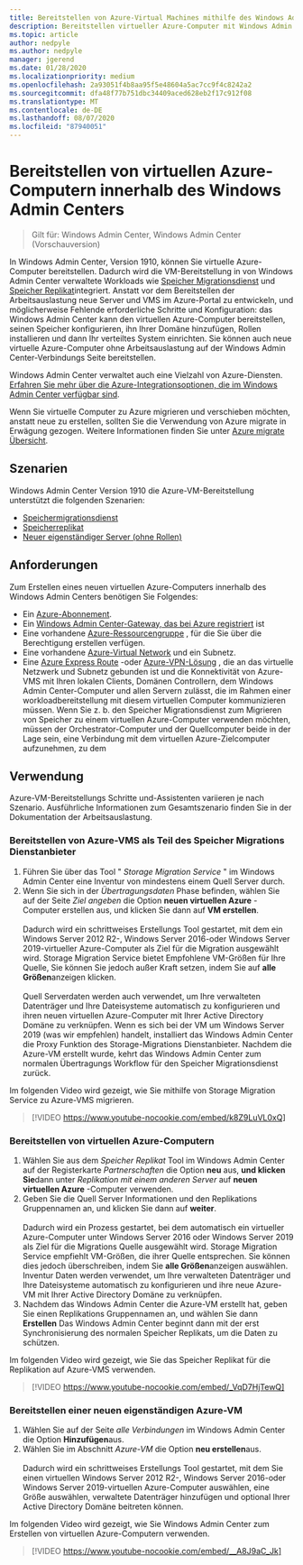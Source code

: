 ```yaml
---
title: Bereitstellen von Azure-Virtual Machines mithilfe des Windows Admin Centers
description: Bereitstellen virtueller Azure-Computer mit Windows Admin Center. Konfigurieren von virtuellen Azure-Computern als Teil der von Windows Admin Center verwalteten Szenarien
ms.topic: article
author: nedpyle
ms.author: nedpyle
manager: jgerend
ms.date: 01/28/2020
ms.localizationpriority: medium
ms.openlocfilehash: 2a93051f4b8aa95f5e48604a5ac7cc9f4c8242a2
ms.sourcegitcommit: dfa48f77b751dbc34409aced628eb2f17c912f08
ms.translationtype: MT
ms.contentlocale: de-DE
ms.lasthandoff: 08/07/2020
ms.locfileid: "87940051"
---
```

# <a name="deploy-azure-virtual-machines-from-within-windows-admin-center"></a>Bereitstellen von virtuellen Azure-Computern innerhalb des Windows Admin Centers

>Gilt für: Windows Admin Center, Windows Admin Center (Vorschauversion)

In Windows Admin Center, Version 1910, können Sie virtuelle Azure-Computer bereitstellen. Dadurch wird die VM-Bereitstellung in von Windows Admin Center verwaltete Workloads wie [Speicher Migrationsdienst](../../../storage/storage-migration-service/overview.md) und [Speicher Replikat](../../../storage/storage-replica/storage-replica-overview.md)integriert. Anstatt vor dem Bereitstellen der Arbeitsauslastung neue Server und VMS im Azure-Portal zu entwickeln, und möglicherweise Fehlende erforderliche Schritte und Konfiguration: das Windows Admin Center kann den virtuellen Azure-Computer bereitstellen, seinen Speicher konfigurieren, ihn Ihrer Domäne hinzufügen, Rollen installieren und dann Ihr verteiltes System einrichten. Sie können auch neue virtuelle Azure-Computer ohne Arbeitsauslastung auf der Windows Admin Center-Verbindungs Seite bereitstellen.

Windows Admin Center verwaltet auch eine Vielzahl von Azure-Diensten. [Erfahren Sie mehr über die Azure-Integrationsoptionen, die im Windows Admin Center verfügbar sind](../plan/azure-integration-options.md).

Wenn Sie virtuelle Computer zu Azure migrieren und verschieben möchten, anstatt neue zu erstellen, sollten Sie die Verwendung von Azure migrate in Erwägung gezogen. Weitere Informationen finden Sie unter [Azure migrate Übersicht](https://go.microsoft.com/fwlink/?linkid=2056064).

## <a name="scenarios"></a>Szenarien

Windows Admin Center Version 1910 die Azure-VM-Bereitstellung unterstützt die folgenden Szenarien:

- [Speichermigrationsdienst](../../../storage/storage-migration-service/overview.md)
- [Speicherreplikat](../../../storage/storage-replica/storage-replica-overview.md)
- [Neuer eigenständiger Server (ohne Rollen)](index.md#extend-on-premises-capacity-with-azure)

## <a name="requirements"></a>Anforderungen

Zum Erstellen eines neuen virtuellen Azure-Computers innerhalb des Windows Admin Centers benötigen Sie Folgendes:

- Ein [Azure-Abonnement](https://azure.microsoft.com).
- Ein [Windows Admin Center-Gateway, das bei Azure registriert](azure-integration.md) ist
- Eine vorhandene [Azure-Ressourcengruppe](https://docs.microsoft.com/azure/azure-resource-manager/management/overview) , für die Sie über die Berechtigung erstellen verfügen.
- Eine vorhandene [Azure-Virtual Network](https://docs.microsoft.com/azure/virtual-network/virtual-networks-overview) und ein Subnetz.
- Eine [Azure Express Route](https://azure.microsoft.com/services/expressroute/) -oder [Azure-VPN-Lösung](https://azure.microsoft.com/services/vpn-gateway/) , die an das virtuelle Netzwerk und Subnetz gebunden ist und die Konnektivität von Azure-VMS mit Ihren lokalen Clients, Domänen Controllern, dem Windows Admin Center-Computer und allen Servern zulässt, die im Rahmen einer workloadbereitstellung mit diesem virtuellen Computer kommunizieren müssen. Wenn Sie z. b. den Speicher Migrationsdienst zum Migrieren von Speicher zu einem virtuellen Azure-Computer verwenden möchten, müssen der Orchestrator-Computer und der Quellcomputer beide in der Lage sein, eine Verbindung mit dem virtuellen Azure-Zielcomputer aufzunehmen, zu dem

## <a name="usage"></a>Verwendung

Azure-VM-Bereitstellungs Schritte und-Assistenten variieren je nach Szenario. Ausführliche Informationen zum Gesamtszenario finden Sie in der Dokumentation der Arbeitsauslastung.

### <a name="deploying-azure-vms-as-part-of-storage-migration-service"></a>Bereitstellen von Azure-VMS als Teil des Speicher Migrations Dienstanbieter

1. Führen Sie über das Tool " *Storage Migration Service* " im Windows Admin Center eine Inventur von mindestens einem Quell Server durch.
2. Wenn Sie sich in der *Übertragungsdaten* Phase befinden, wählen Sie auf der Seite *Ziel angeben* die Option **neuen virtuellen Azure** -Computer erstellen aus, und klicken Sie dann auf **VM erstellen**.<br><br>
Dadurch wird ein schrittweises Erstellungs Tool gestartet, mit dem ein Windows Server 2012 R2-, Windows Server 2016-oder Windows Server 2019-virtueller Azure-Computer als Ziel für die Migration ausgewählt wird. Storage Migration Service bietet Empfohlene VM-Größen für Ihre Quelle, Sie können Sie jedoch außer Kraft setzen, indem Sie auf **alle Größen**anzeigen klicken.
<br><br>Quell Serverdaten werden auch verwendet, um Ihre verwalteten Datenträger und Ihre Dateisysteme automatisch zu konfigurieren und ihren neuen virtuellen Azure-Computer mit Ihrer Active Directory Domäne zu verknüpfen. Wenn es sich bei der VM um Windows Server 2019 (was wir empfehlen) handelt, installiert das Windows Admin Center die Proxy Funktion des Storage-Migrations Dienstanbieter. Nachdem die Azure-VM erstellt wurde, kehrt das Windows Admin Center zum normalen Übertragungs Workflow für den Speicher Migrationsdienst zurück.

Im folgenden Video wird gezeigt, wie Sie mithilfe von Storage Migration Service zu Azure-VMS migrieren.

> [!VIDEO https://www.youtube-nocookie.com/embed/k8Z9LuVL0xQ]

### <a name="deploying-azure-vms-as-part-of-storage-replica"></a>Bereitstellen von virtuellen Azure-Computern

1. Wählen Sie aus dem *Speicher Replikat* Tool im Windows Admin Center auf der Registerkarte *Partnerschaften* die Option **neu** aus, **und klicken Sie**dann unter *Replikation mit einem anderen Server* auf **neuen virtuellen Azure** -Computer verwenden.
2. Geben Sie die Quell Server Informationen und den Replikations Gruppennamen an, und klicken Sie dann auf **weiter**.<br><br>
Dadurch wird ein Prozess gestartet, bei dem automatisch ein virtueller Azure-Computer unter Windows Server 2016 oder Windows Server 2019 als Ziel für die Migrations Quelle ausgewählt wird. Storage Migration Service empfiehlt VM-Größen, die ihrer Quelle entsprechen. Sie können dies jedoch überschreiben, indem Sie **alle Größen**anzeigen auswählen. Inventur Daten werden verwendet, um Ihre verwalteten Datenträger und Ihre Dateisysteme automatisch zu konfigurieren und ihre neue Azure-VM mit Ihrer Active Directory Domäne zu verknüpfen.
3. Nachdem das Windows Admin Center die Azure-VM erstellt hat, geben Sie einen Replikations Gruppennamen an, und wählen Sie dann **Erstellen** Das Windows Admin Center beginnt dann mit der erst Synchronisierung des normalen Speicher Replikats, um die Daten zu schützen.

Im folgenden Video wird gezeigt, wie Sie das Speicher Replikat für die Replikation auf Azure-VMS verwenden.

> [!VIDEO https://www.youtube-nocookie.com/embed/_VqD7HjTewQ]

### <a name="deploying-a-new-standalone-azure-vm"></a>Bereitstellen einer neuen eigenständigen Azure-VM

1. Wählen Sie auf der Seite *alle Verbindungen* im Windows Admin Center die Option **Hinzufügen**aus.
2. Wählen Sie im Abschnitt *Azure-VM* die Option **neu erstellen**aus.<br><br> Dadurch wird ein schrittweises Erstellungs Tool gestartet, mit dem Sie einen virtuellen Windows Server 2012 R2-, Windows Server 2016-oder Windows Server 2019-virtuellen Azure-Computer auswählen, eine Größe auswählen, verwaltete Datenträger hinzufügen und optional Ihrer Active Directory Domäne beitreten können.

Im folgenden Video wird gezeigt, wie Sie Windows Admin Center zum Erstellen von virtuellen Azure-Computern verwenden.

> [!VIDEO https://www.youtube-nocookie.com/embed/__A8J9aC_Jk]
